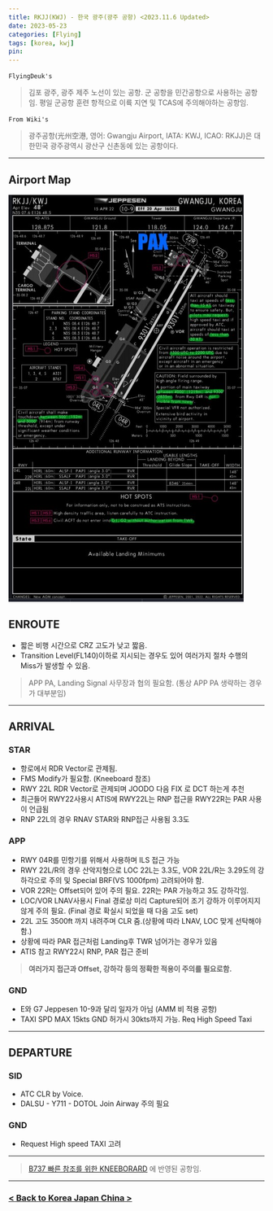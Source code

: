 ```yaml
---
title: RKJJ(KWJ) - 한국 광주(광주 공항) <2023.11.6 Updated>
date: 2023-05-23
categories: [Flying]
tags: [korea, kwj]
pin:
---
```


`FlyingDeuk's`
>김포 광주, 광주 제주 노선이 있는 공항. 군 공항을 민간공항으로 사용하는 공항임. 평일 군공항 훈련 항적으로 이륙 지연 및 TCAS에 주의해야하는 공항임.

`From Wiki's`
>광주공항(光州空港, 영어: Gwangju Airport, IATA: KWJ, ICAO: RKJJ)은 대한민국 광주광역시 광산구 신촌동에 있는 공항이다.

-------

## Airport Map
![kwj](/img/flying/airport/kwj_ap.jpg)


## ENROUTE
- 짧은 비행 시간으로 CRZ 고도가 낮고 짧음.
- Transition Level(FL140)이하로 지시되는 경우도 있어 여러가지 절차 수행의 Miss가 발생할 수 있음.

> APP PA, Landing Signal 사무장과 협의 필요함. (통상 APP PA 생략하는 경우가 대부분임)


--------

## ARRIVAL

### STAR
- 항로에서 RDR Vector로 관제됨. 
- FMS Modify가 필요함. (Kneeboard 참조)
- RWY 22L RDR Vector로 관제되며 JOODO 다음 FIX 로 DCT 하는게 추천
- 최근들어 RWY22사용시 ATIS에 RWY22L는 RNP 접근을 RWY22R는 PAR 사용이 언급됨
- RNP 22L의 경우 RNAV STAR와 RNP접근 사용됨 3.3도


### APP
- RWY 04R를 민항기를 위해서 사용하며 ILS 접근 가능
- RWY 22L/R의 경우 산악지형으로 LOC 22L는 3.3도, VOR 22L/R는 3.29도의 강하각으로 주의 및 Special BRF(VS 1000fpm) 고려되어야 함. 
- VOR 22R는 Offset되어 있어 주의 필요. 22R는 PAR 가능하고 3도 강하각임. 
- LOC/VOR LNAV사용시 Final 경로상 미리 Capture되어 조기 강하가 이루어지지않게 주의 필요. (Final 경로 확실시 되었을 때 다음 고도 set)
- 22L 고도 3500ft 까지 내려주며 CLR 줌.(상황에 따라 LNAV, LOC 맞게 선탁해야함.)
- 상황에 따라 PAR 접근처럼 Landing후 TWR 넘어가는 경우가 있음
- ATIS 참고 RWY22시 RNP, PAR 접근 준비

> **여러가지 접근과 Offset, 강하각 등의 정확한 적용이 주의를 필요로함.**


### GND
- E와 G7 Jeppesen 10-9과 달리 일자가 아님 (AMM 비 적용 공항)
- TAXI SPD MAX 15kts GND 허가시 30kts까지 가능. Req High Speed Taxi


-------

## DEPARTURE
### SID
- ATC CLR by Voice. 
- DALSU - Y711 - DOTOL Join Airway 주의 필요

### GND
- Request High speed TAXI 고려

----

> [B737 빠른 참조를 위한 KNEEBORARD](/posts/B737-kneeboard/) 에 반영된 공항임. 

----


### [< Back to Korea Japan China >](/posts/KoreaJapanChina/)
